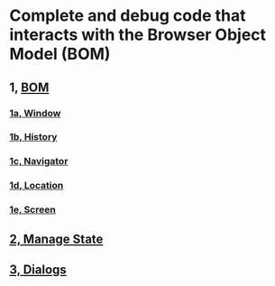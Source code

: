 # Complete and debug code that interacts with the Browser Object Model (BOM)

## 1, [BOM](./overview.md)
### [1a, Window](./window/window.js)
### [1b, History](./history/history.js)
### [1c, Navigator](./navigator.js)
### [1d, Location](./location.js)
### [1e, Screen](./screen.js)
## [2, Manage State](./example1.js)
## [3, Dialogs](./example2.js)